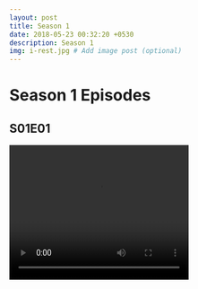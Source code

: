 ```yaml
---
layout: post
title: Season 1
date: 2018-05-23 00:32:20 +0530
description: Season 1
img: i-rest.jpg # Add image post (optional)
---
```


# Season 1 Episodes

## S01E01

<video width="320" height="240" controls>
  <source src="http://sv4avadl.uploadt.com/Serial/Friends/S01/Friends%20S01E01%20BrRip%201080p%20x265_Serial.AVADL.NeT.mp4" type="video/mp4">
Your browser does not support the video tag.
</video> 